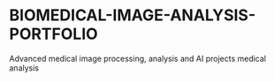 # BIOMEDICAL-IMAGE-ANALYSIS-PORTFOLIO
Advanced medical image processing, analysis and AI projects medical analysis

